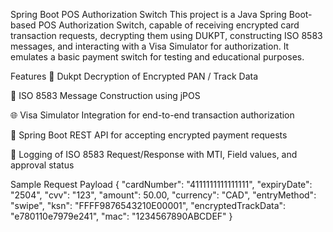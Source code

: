 Spring Boot POS Authorization Switch
This project is a Java Spring Boot-based POS Authorization Switch, capable of receiving encrypted card transaction requests, decrypting them using DUKPT, constructing ISO 8583 messages, and interacting with a Visa Simulator for authorization. It emulates a basic payment switch for testing and educational purposes.


Features
🔐 Dukpt Decryption of Encrypted PAN / Track Data

🧾 ISO 8583 Message Construction using jPOS

🌐 Visa Simulator Integration for end-to-end transaction authorization

🚀 Spring Boot REST API for accepting encrypted payment requests

🧪 Logging of ISO 8583 Request/Response with MTI, Field values, and approval status


 Sample Request Payload
 {
  "cardNumber": "4111111111111111",
  "expiryDate": "2504",
  "cvv": "123",
  "amount": 50.00,
  "currency": "CAD",
  "entryMethod": "swipe",
  "ksn": "FFFF9876543210E00001",
  "encryptedTrackData": "e780110e7979e241",
  "mac": "1234567890ABCDEF"
}
